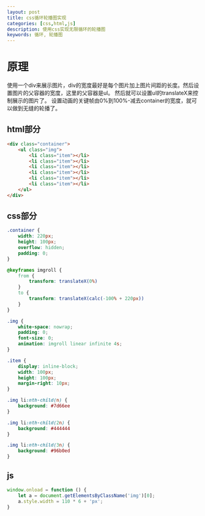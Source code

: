 ```yaml
---
layout: post
title: css循环轮播图实现
categories: [css,html,js]
description: 使用css实现无限循环的轮播图
keywords: 循环, 轮播图
---
```

# 原理

使用一个div来展示图片，div的宽度最好是每个图片加上图片间距的长度。然后设置图片的父容器的宽度，这里的父容器是ul。
然后就可以设置ul的translateX来控制展示的图片了。
设置动画的关键帧由0%到100%-减去container的宽度，就可以做到无缝的轮播了。

## html部分

```html
<div class="container">
    <ul class="img">
        <li class="item"></li>
        <li class="item"></li>
        <li class="item"></li>
        <li class="item"></li>
        <li class="item"></li>
        <li class="item"></li>
    </ul>
</div>
```

## css部分

```css
.container {
    width: 220px;
    height: 100px;
    overflow: hidden;
    padding: 0;
}

@keyframes imgroll {
    from {
        transform: translateX(0%)
    }
    to {
        transform: translateX(calc(-100% + 220px))
    }
}

.img {
    white-space: nowrap;
    padding: 0;
    font-size: 0;
    animation: imgroll linear infinite 4s;
}

.item {
    display: inline-block;
    width: 100px;
    height: 100px;
    margin-right: 10px;
}

.img li:nth-child(n) {
    background: #7d66ee
}

.img li:nth-child(2n) {
    background: #444444
}

.img li:nth-child(3n) {
    background: #96b0ed
}
```

## js

```javascript
window.onload = function () {
    let a = document.getElementsByClassName('img')[0];
    a.style.width = 110 * 6 + 'px';
}
```
